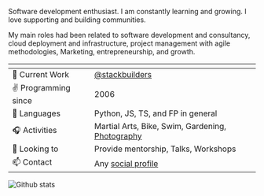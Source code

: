 Software development enthusiast. I am constantly learning and growing. I love supporting and building communities.

My main roles had been related to software development and consultancy, cloud deployment and infrastructure, project management with agile methodologies, Marketing, entrepreneurship, and growth.


| <!-- -->    | <!-- -->    |
-- | --
💪 Current Work | [@stackbuilders](https://github.com/stackbuilders)
✌️ Programming since | 2006
🧡 Languages | Python, JS, TS, and FP in general
🎧 Activities| Martial Arts, Bike, Swim, Gardening, [Photography](instagram.com/po5i/)
🌱 Looking to | Provide mentorship, Talks, Workshops
📫 Contact | Any [social profile](https://po5i.github.io/)


<img align="center" src="https://github-readme-stats.vercel.app/api?username=po5i&show_icons=true&theme=light&line_height=27" alt="Github stats"/>
